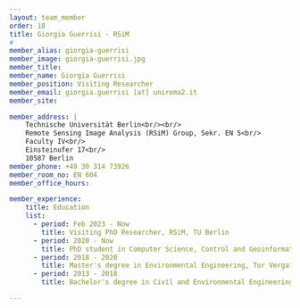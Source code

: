 ```yaml
---
layout: team_member
order: 18
title: Giorgia Guerrisi - RSiM
#
member_alias: giorgia-guerrisi
member_image: giorgia-guerrisi.jpg
member_title:
member_name: Giorgia Guerrisi
member_position: Visiting Researcher
member_email: giorgia.guerrisi [at] uniroma2.it
member_site:

member_address: |
    Technische Universität Berlin<br/><br/>
    Remote Sensing Image Analysis (RSiM) Group, Sekr. EN 5<br/>
    Faculty IV<br/>
    Einsteinufer 17<br/>
    10587 Berlin
member_phone: +49 30 314 73926
member_room_no: EN 604
member_office_hours:

member_experience:
    title: Education
    list:
      - period: Feb 2023 - Now
        title: Visiting PhD Researcher, RSiM, TU Berlin
      - period: 2020 - Now
        title: PhD student in Computer Science, Control and Geoinformation, Tor Vergata University of Rome
      - period: 2018 - 2020
        title: Master's degree in Environmental Engineering, Tor Vergata University of Rome
      - period: 2013 - 2018
        title: Bachelor's degree in Civil and Environmental Engineering, Tor Vergata University of Rome

---
```

